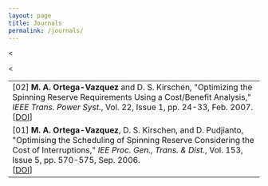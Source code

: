 ```yaml
---
layout: page
title: Journals
permalink: /journals/
---
```



<table class="table table-hover">

    
<<tr>
<td>
    [02]
    <strong>M. A. Ortega-Vazquez</strong> and D. S. Kirschen, "Optimizing the Spinning Reserve Requirements Using a Cost/Benefit Analysis," <em>IEEE Trans. Power Syst.</em>, Vol. 22, Issue 1, pp. 24-33, Feb. 2007.
    <br />
    [<a href="https://doi.org/10.1109/TPWRS.2006.888951" target="_blank">DOI</a>]   
    <br /> 
</td>
</tr>
    
<<tr>
<td>
    [01]
    <strong>M. A. Ortega-Vazquez</strong>, D. S. Kirschen, and D. Pudjianto, "Optimising the Scheduling of Spinning Reserve Considering the Cost of Interruptions," <em>IEE Proc. Gen., Trans. & Dist.</em>, Vol. 153, Issue 5, pp. 570-575, Sep. 2006.
    <br />
    [<a href="https://doi.org/10.1049/ip-gtd:20050396" target="_blank">DOI</a>]   
    <br /> 
</td>
</tr>


</table>
